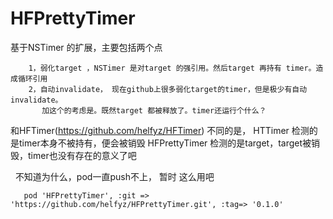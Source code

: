 # HFPrettyTimer
 
 基于NSTimer 的扩展，主要包括两个点
 
        1，弱化target ，NSTimer 是对target 的强引用。然后target 再持有 timer。造成循环引用
        2，自动invalidate， 现在github上很多弱化target的timer，但是极少有自动invalidate。
           加这个的考虑是。既然target 都被释放了。timer还运行个什么？
  
  和HFTimer(https://github.com/helfyz/HFTimer) 不同的是， HTTimer 检测的是timer本身不被持有，便会被销毁
  HFPrettyTimer 检测的是target，target被销毁，timer也没有存在的意义了吧
  
  
   不知道为什么，pod一直push不上， 暂时 这么用吧
   
       pod 'HFPrettyTimer', :git => 'https://github.com/helfyz/HFPrettyTimer.git', :tag=> '0.1.0'
 
